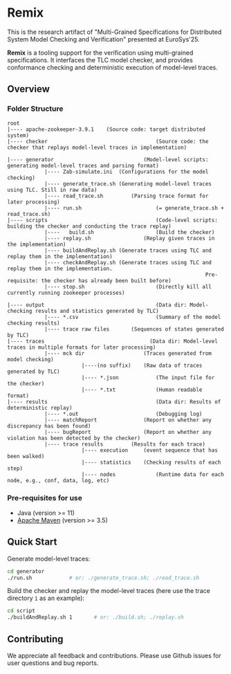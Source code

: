 # Remix

This is the research artifact of "Multi-Grained Specifications for Distributed System Model Checking and Verification" presented at EuroSys'25.

**Remix** is a tooling support for the verification using multi-grained specifications. It interfaces the TLC model checker, and provides conformance checking and deterministic execution of model-level traces.



## Overview

### Folder Structure

```
root
|---- apache-zookeeper-3.9.1	(Source code: target distributed system)
|---- checker									(Source code: the checker that replays model-level traces in implementation)

|---- generator								(Model-level scripts: generating model-level traces and parsing format)
			|---- Zab-simulate.ini	(Configurations for the model checking)
			|---- generate_trace.sh	(Generating model-level traces using TLC. Still in raw data)
			|---- read_trace.sh			(Parsing trace format for later processing)
			|---- run.sh						(= generate_trace.sh + read_trace.sh)
|---- scripts									(Code-level scripts: building the checker and conducting the trace replay)
			|----	build.sh					(Build the checker)
			|---- replay.sh					(Replay given traces in the implementation)
			|---- buildAndReplay.sh (Generate traces using TLC and replay them in the implementation)
			|---- checkAndReplay.sh	(Generate traces using TLC and replay them in the implementation.
																Pre-requisite: the checker has already been built before)
			|---- stop.sh						(Directly kill all currently running zookeeper processes)
			
|---- output									(Data dir: Model-checking results and statistics generated by TLC)
			|---- *.csv							(Summary of the model checking results)
			|---- trace raw files		(Sequences of states generated by TLC)
|---- traces								  (Data dir: Model-level traces in multiple formats for later processing)
			|---- mck dir 					(Traces generated from model checking)
						|----(no suffix)	(Raw data of traces generated by TLC)
						|---- *.json			(The input file for the checker)
						|---- *.txt				(Human readable format)
|---- results									(Data dir: Results of deterministic replay)
			|---- *.out							(Debugging log)
			|---- matchReport				(Report on whether any discrepancy has been found)
			|---- bugReport					(Report on whether any violation has been detected by the checker)
			|---- trace results			(Results for each trace)
						|---- execution		(event sequence that has been walked)
						|---- statistics	(Checking results of each step)
						|---- nodes				(Runtime data for each node, e.g., conf, data, log, etc)
```



### Pre-requisites for use

* Java (version >= 11) 
* [Apache Maven](http://maven.apache.org/) (version >= 3.5)



## Quick Start

Generate model-level traces:

```bash
cd generator
./run.sh   			# or: ./generate_trace.sh; ./read_trace.sh
```



Build the checker and replay the model-level traces (here use the trace directory `1`  as an example):

```bash
cd script
./buildAndReplay.sh 1 		# or: ./build.sh; ./replay.sh
```



## Contributing

We appreciate all feedback and contributions. Please use Github issues for user questions and bug reports.